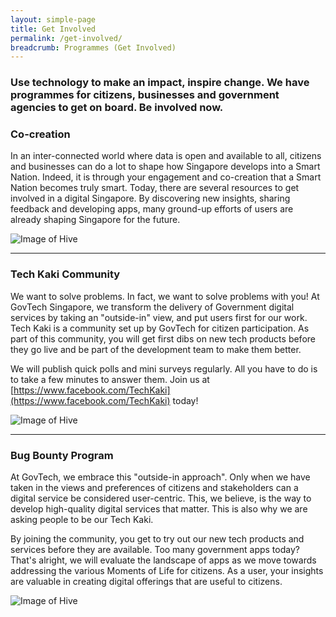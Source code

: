 ```yaml
---
layout: simple-page
title: Get Involved
permalink: /get-involved/
breadcrumb: Programmes (Get Involved)
---
```


### Use technology to make an impact, inspire change. We have programmes for citizens, businesses and government agencies to get on board. Be involved now.

### **Co-creation**

In an inter-connected world where data is open and available to all, citizens and businesses can do a lot to shape how Singapore develops into a Smart Nation. Indeed, it is through your engagement and co-creation that a Smart Nation becomes truly smart. Today, there are several resources to get involved in a digital Singapore. By discovering new insights, sharing feedback and developing apps, many ground-up efforts of users are already shaping Singapore for the future.

![Image of Hive]({{site.baseurl}}/images/digital-transformation/govtech-hive.jpg)

---

### **Tech Kaki Community**

We want to solve problems. In fact, we want to solve problems with you! At GovTech Singapore, we transform the delivery of Government digital services by taking an "outside-in" view, and put users first for our work. Tech Kaki is a community set up by GovTech for citizen participation. As part of this community, you will get first dibs on new tech products before they go live and be part of the development team to make them better.

We will publish quick polls and mini surveys regularly. All you have to do is to take a few minutes to answer them. Join us at [https://www.facebook.com/TechKaki](https://www.facebook.com/TechKaki) today!

![Image of Hive]({{site.baseurl}}/images/digital-transformation/govtech-hive.jpg)

---

### **Bug Bounty Program**

At GovTech, we embrace this "outside-in approach". Only when we have taken in the views and preferences of citizens and stakeholders can a digital service be considered user-centric. This, we believe, is the way to develop high-quality digital services that matter. This is also why we are asking people to be our Tech Kaki.

By joining the community, you get to try out our new tech products and services before they are available. Too many government apps today? That's alright, we will evaluate the landscape of apps as we move towards addressing the various Moments of Life for citizens. As a user, your insights are valuable in creating digital offerings that are useful to citizens.

![Image of Hive]({{site.baseurl}}/images/digital-transformation/govtech-hive.jpg)
